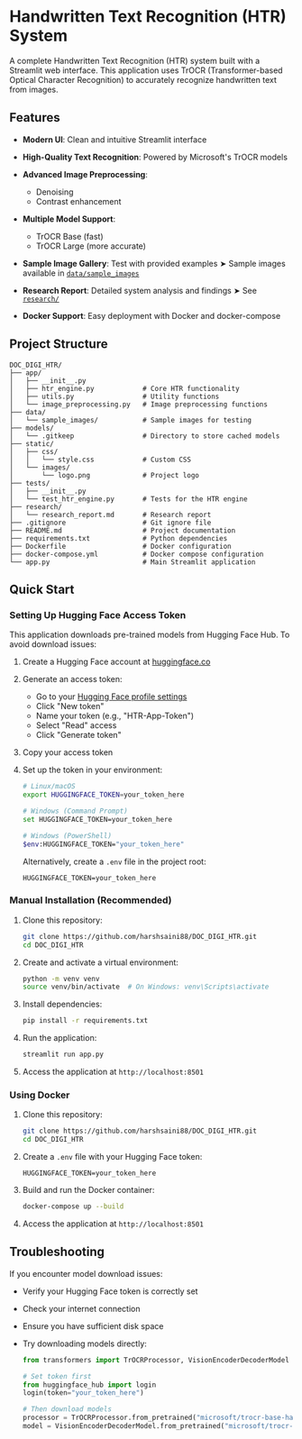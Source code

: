 # Handwritten Text Recognition (HTR) System

A complete Handwritten Text Recognition (HTR) system built with a Streamlit web interface. This application uses TrOCR (Transformer-based Optical Character Recognition) to accurately recognize handwritten text from images.

## Features

* **Modern UI**: Clean and intuitive Streamlit interface
* **High-Quality Text Recognition**: Powered by Microsoft's TrOCR models
* **Advanced Image Preprocessing**:

  * Denoising
  * Contrast enhancement
* **Multiple Model Support**:

  * TrOCR Base (fast)
  * TrOCR Large (more accurate)
* **Sample Image Gallery**: Test with provided examples
  ➤ Sample images available in [`data/sample_images`](data/sample_images)
* **Research Report**: Detailed system analysis and findings
  ➤ See [`research/`](research/)
* **Docker Support**: Easy deployment with Docker and docker-compose

## Project Structure

```
DOC_DIGI_HTR/
├── app/
│   ├── __init__.py
│   ├── htr_engine.py            # Core HTR functionality
│   ├── utils.py                 # Utility functions
│   └── image_preprocessing.py   # Image preprocessing functions
├── data/
│   └── sample_images/           # Sample images for testing
├── models/
│   └── .gitkeep                 # Directory to store cached models
├── static/
│   ├── css/
│   │   └── style.css            # Custom CSS
│   └── images/
│       └── logo.png             # Project logo
├── tests/
│   ├── __init__.py
│   └── test_htr_engine.py       # Tests for the HTR engine
├── research/
│   └── research_report.md       # Research report
├── .gitignore                   # Git ignore file
├── README.md                    # Project documentation
├── requirements.txt             # Python dependencies
├── Dockerfile                   # Docker configuration
├── docker-compose.yml           # Docker compose configuration
└── app.py                       # Main Streamlit application
```

## Quick Start

### Setting Up Hugging Face Access Token

This application downloads pre-trained models from Hugging Face Hub. To avoid download issues:

1. Create a Hugging Face account at [huggingface.co](https://huggingface.co/join)
2. Generate an access token:
   - Go to your [Hugging Face profile settings](https://huggingface.co/settings/tokens)
   - Click "New token"
   - Name your token (e.g., "HTR-App-Token")
   - Select "Read" access
   - Click "Generate token"
3. Copy your access token

4. Set up the token in your environment:

   ```bash
   # Linux/macOS
   export HUGGINGFACE_TOKEN=your_token_here
   
   # Windows (Command Prompt)
   set HUGGINGFACE_TOKEN=your_token_here
   
   # Windows (PowerShell)
   $env:HUGGINGFACE_TOKEN="your_token_here"
   ```

   Alternatively, create a `.env` file in the project root:
   ```
   HUGGINGFACE_TOKEN=your_token_here
   ```

### Manual Installation (Recommended)

1. Clone this repository:

   ```bash
   git clone https://github.com/harshsaini88/DOC_DIGI_HTR.git
   cd DOC_DIGI_HTR
   ```

2. Create and activate a virtual environment:

   ```bash
   python -m venv venv
   source venv/bin/activate  # On Windows: venv\Scripts\activate
   ```

3. Install dependencies:

   ```bash
   pip install -r requirements.txt
   ```

4. Run the application:

   ```bash
   streamlit run app.py
   ```

5. Access the application at `http://localhost:8501`

### Using Docker 

1. Clone this repository:

   ```bash
   git clone https://github.com/harshsaini88/DOC_DIGI_HTR.git
   cd DOC_DIGI_HTR
   ```

2. Create a `.env` file with your Hugging Face token:
   ```
   HUGGINGFACE_TOKEN=your_token_here
   ```

3. Build and run the Docker container:

   ```bash
   docker-compose up --build
   ```

4. Access the application at `http://localhost:8501`

## Troubleshooting

If you encounter model download issues:
- Verify your Hugging Face token is correctly set
- Check your internet connection
- Ensure you have sufficient disk space
- Try downloading models directly:
 
  ```python
  from transformers import TrOCRProcessor, VisionEncoderDecoderModel
  
  # Set token first
  from huggingface_hub import login
  login(token="your_token_here")
  
  # Then download models
  processor = TrOCRProcessor.from_pretrained("microsoft/trocr-base-handwritten")
  model = VisionEncoderDecoderModel.from_pretrained("microsoft/trocr-base-handwritten")
  ```
